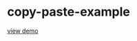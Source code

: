copy-paste-example
==================

[view demo](https://rawgithub.com/slopen/copy-paste-example/master/index.html)
